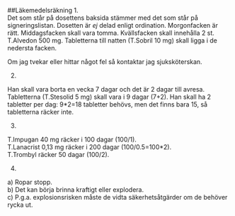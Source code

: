 ##Läkemedelsräkning
1.  
Det som står på dosettens baksida stämmer med det som står på signeringslistan.
Dosetten är *ej* delad enligt ordination. Morgonfacken är rätt. Middagsfacken skall vara tomma.
Kvällsfacken skall innehålla 2 st. T.Alvedon 500 mg. Tabletterna till natten (T.Sobril 10 mg) skall ligga i de nedersta facken.

 Om jag tvekar eller hittar något fel så kontaktar jag sjuksköterskan.

2.  
Han skall vara borta en vecka 7 dagar och det är 2 dagar till avresa. Tabletterna (T.Stesolid 5 mg) skall vara i 9 dagar (7+2). 
Han skall ha 2 tabletter per dag: 9*2=18 tabletter behövs, men det finns bara 15, så tabletterna räcker inte.

3.  
T.Impugan 40 mg räcker i 100 dagar (100/1).  
T.Lanacrist 0,13 mg räcker i 200 dagar (100/0.5=100*2).  
T.Trombyl räcker 50 dagar (100/2).  

4.  
a) Ropar stopp.  
b) Det kan börja brinna kraftigt eller explodera.  
c) P.g.a. explosionsrisken måste de vidta säkerhetsåtgärder om de behöver rycka ut.  

